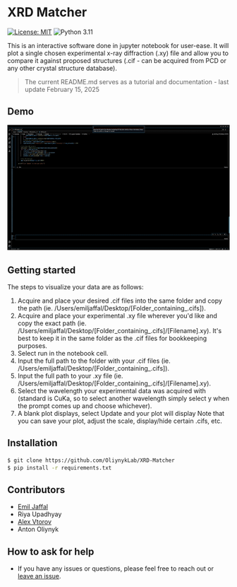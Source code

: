 # XRD Matcher

[![License: MIT](https://img.shields.io/badge/License-MIT-yellow.svg)](https://github.com/OliynykLab/XRD-Matcher/blob/main/LICENSE)
![Python 3.11](https://img.shields.io/badge/python-3.11-blue.svg)

This is an interactive software done in jupyter notebook for user-ease. It will plot a single chosen experimental x-ray diffraction (.xy) file and allow you to compare it against proposed structures (.cif - can be acquired from PCD or any other crystal structure database). 

> The current README.md serves as a tutorial and documentation - last update February 15, 2025

## Demo

![XRD-demo-gif](assets/XRD_DEMO.gif)

## Getting started

The steps to visualize your data are as follows:
1. Acquire and place your desired .cif files into the same folder and copy the path (ie. /Users/emiljaffal/Desktop/[Folder_containing_.cifs]).
2. Acquire and place your experimental .xy file wherever you'd like and copy the exact path (ie. /Users/emiljaffal/Desktop/[Folder_containing_.cifs]/[Filename].xy).
       It's best to keep it in the same folder as the .cif files for bookkeeping purposes.
3. Select run in the notebook cell.
4. Input the full path to the folder with your .cif files (ie. /Users/emiljaffal/Desktop/[Folder_containing_.cifs]).
5. Input the full path to your .xy file (ie. /Users/emiljaffal/Desktop/[Folder_containing_.cifs]/[Filename].xy).
6. Select the wavelength your experimental data was acquired with (standard is CuKa, so to select another wavelength simply select y when the prompt comes up and choose whichever).
7. A blank plot displays, select Update and your plot will display
       Note that you can save your plot, adjust the scale, display/hide certain .cifs, etc.

## Installation

```bash
$ git clone https://github.com/OliynykLab/XRD-Matcher
$ pip install -r requirements.txt
```

## Contributors

- [Emil Jaffal](https://github.com/EmilJaffal)
- Riya Upadhyay
- [Alex Vtorov](https://github.com/AlexV-ops)
- Anton Oliynyk

## How to ask for help

- If you have any issues or questions, please feel free to reach out or
  [leave an issue](https://github.com/OliynykLab/XRD-Matcher).